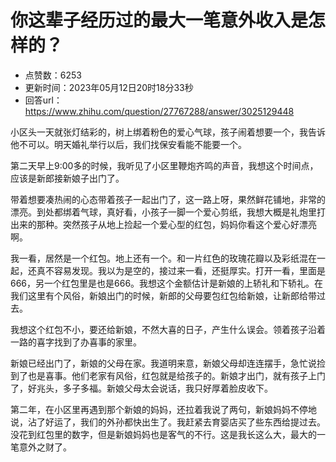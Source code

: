 # 你这辈子经历过的最大一笔意外收入是怎样的？
- 点赞数：6253
- 更新时间：2023年05月12日20时18分33秒
- 回答url：https://www.zhihu.com/question/27767288/answer/3025129448
<body>
 <p data-pid="fklMv1ex">小区头一天就张灯结彩的，树上绑着粉色的爱心气球，孩子闹着想要一个，我告诉他不可以。明天婚礼举行以后，我们找保安看能不能要一个。</p>
 <p data-pid="qmewbbDf">第二天早上9:00多的时候，我听见了小区里鞭炮齐鸣的声音，我想这个时间点，应该是新郎接新娘子出门了。</p>
 <p data-pid="a3MKHrkY">带着想要凑热闹的心态带着孩子一起出门了，这一路上呀，果然鲜花铺地，非常的漂亮。到处都绑着气球，真好看，小孩子一脚一个爱心剪纸，我想大概是礼炮里打出来的那种。突然孩子从地上捡起一个爱心型的红包，妈妈你看这个爱心好漂亮啊。</p>
 <p data-pid="SQc0MU9E">我一看，居然是一个红包。地上还有一个。和一片红色的玫瑰花瓣以及彩纸混在一起，还真不容易发现。我以为是空的，接过来一看，还挺厚实。打开一看，里面是666，另一个红包里是也是666。我想这个金额估计是新娘的上轿礼和下轿礼。在我们这里有个风俗，新娘出门的时候，新郎的父母要包红包给新娘，让新郎给带过去。</p>
 <p data-pid="HnudjswT">我想这个红包不小，要还给新娘，不然大喜的日子，产生什么误会。领着孩子沿着一路的喜字找到了办喜事的家里。</p>
 <p data-pid="bS0biXcs">新娘已经出门了，新娘的父母在家。我道明来意，新娘父母却连连摆手，急忙说捡到了也是喜事。他们老家有风俗，红包就是给孩子的。新娘才出门，就有孩子上门了，好兆头，多子多福。新娘父母太会说话，我只好厚着脸皮收下。</p>
 <p data-pid="s4h4OIZN">第二年，在小区里再遇到那个新娘的妈妈，还拉着我说了两句，新娘妈妈不停地说，沾了好运了，我们的外孙都快出生了。我赶紧去育婴店买了些东西给提过去。没花到红包里的数字，但是新娘妈妈也是客气的不行。这是我长这么大，最大的一笔意外之财了。</p>
</body>